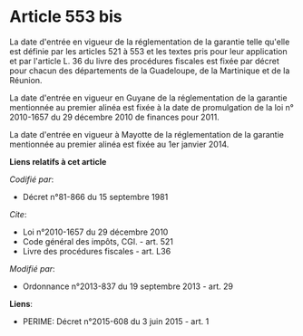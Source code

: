 # Article 553 bis

La date d'entrée en vigueur de la réglementation de la garantie telle qu'elle est définie par les articles 521 à 553 et les
textes pris pour leur application et par l'article L. 36 du livre des procédures fiscales est fixée par décret pour chacun
des départements de la Guadeloupe, de la Martinique et de la Réunion. 

La date d'entrée en vigueur en Guyane de la réglementation de la garantie mentionnée au premier alinéa est fixée à la date de
promulgation de la loi n° 2010-1657 du 29 décembre 2010 de finances pour 2011. 

La date d'entrée en vigueur à Mayotte de la réglementation de la garantie mentionnée au premier alinéa est fixée au 1er
janvier 2014.

**Liens relatifs à cet article**

_Codifié par_:

  - Décret n°81-866 du 15 septembre 1981

_Cite_:

  - Loi n°2010-1657 du 29 décembre 2010
  - Code général des impôts, CGI. - art. 521
  - Livre des procédures fiscales - art. L36

_Modifié par_:

  - Ordonnance n°2013-837 du 19 septembre 2013 - art. 29

**Liens**:

  - PERIME: Décret n°2015-608 du 3 juin 2015 - art. 1
